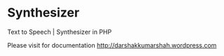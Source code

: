 # Synthesizer
Text to Speech | Synthesizer in PHP

Please visit for documentation http://darshakkumarshah.wordpress.com
